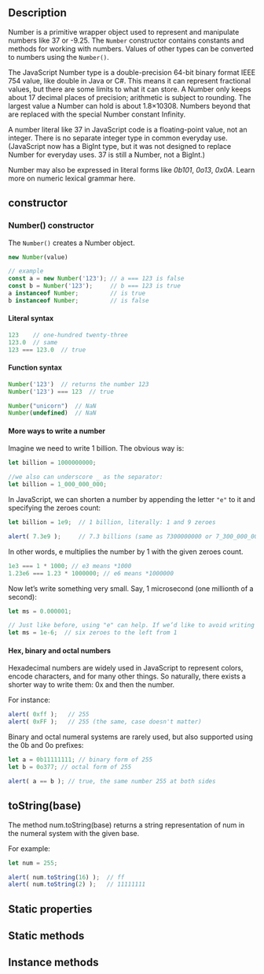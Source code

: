 <link rel="stylesheet" href="https://cdn.jsdelivr.net/npm/bootstrap-icons@1.5.0/font/bootstrap-icons.css">
<link rel="stylesheet" href="../../lib/js_style.css">

## Description
Number is a primitive wrapper object used to represent and manipulate numbers like 37 or -9.25.
The `Number` constructor contains constants and methods for working with numbers. Values of other types can be converted to numbers using the `Number()`.

The JavaScript Number type is a double-precision 64-bit binary format IEEE 754 value, like double in Java or C#. This means it can represent fractional values, but there are some limits to what it can store. A Number only keeps about 17 decimal places of precision; arithmetic is subject to rounding. The largest value a Number can hold is about 1.8×10308. Numbers beyond that are replaced with the special Number constant Infinity.

A number literal like 37 in JavaScript code is a floating-point value, not an integer. There is no separate integer type in common everyday use. (JavaScript now has a BigInt type, but it was not designed to replace Number for everyday uses. 37 is still a Number, not a BigInt.)

Number may also be expressed in literal forms like *0b101*, *0o13*, *0x0A*. Learn more on numeric lexical grammar here.

## constructor

### Number() constructor
The `Number()` creates a Number object.
```js
new Number(value)

// example
const a = new Number('123'); // a === 123 is false
const b = Number('123');     // b === 123 is true
a instanceof Number;         // is true
b instanceof Number;         // is false
```

#### Literal syntax
```js
123    // one-hundred twenty-three
123.0  // same
123 === 123.0  // true
```

#### Function syntax
```js
Number('123')  // returns the number 123
Number('123') === 123  // true

Number("unicorn")  // NaN
Number(undefined)  // NaN
```

#### More ways to write a number
Imagine we need to write 1 billion. The obvious way is:
```js
let billion = 1000000000;

//we also can underscore _ as the separator:
let billion = 1_000_000_000;
```

In JavaScript, we can shorten a number by appending the letter `"e"` to it and specifying the zeroes count:
```js
let billion = 1e9;  // 1 billion, literally: 1 and 9 zeroes

alert( 7.3e9 );     // 7.3 billions (same as 7300000000 or 7_300_000_000)
```

In other words, e multiplies the number by 1 with the given zeroes count.
```js
1e3 === 1 * 1000; // e3 means *1000
1.23e6 === 1.23 * 1000000; // e6 means *1000000
```

Now let’s write something very small. Say, 1 microsecond (one millionth of a second):
```js
let ms = 0.000001;

// Just like before, using "e" can help. If we’d like to avoid writing the zeroes explicitly, we could say the same a
let ms = 1e-6;  // six zeroes to the left from 1
```

#### Hex, binary and octal numbers
Hexadecimal numbers are widely used in JavaScript to represent colors, encode characters, and for many other things. So naturally, there exists a shorter way to write them: 0x and then the number.

For instance:
```js
alert( 0xff );   // 255
alert( 0xFF );   // 255 (the same, case doesn't matter)
```

Binary and octal numeral systems are rarely used, but also supported using the 0b and 0o prefixes:
```js
let a = 0b11111111; // binary form of 255
let b = 0o377; // octal form of 255

alert( a == b ); // true, the same number 255 at both sides
```

## toString(base)
The method num.toString(base) returns a string representation of num in the numeral system with the given base.

For example:
```js
let num = 255;

alert( num.toString(16) );  // ff
alert( num.toString(2) );   // 11111111
```

## Static properties



## Static methods



## Instance methods
